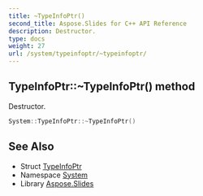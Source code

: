 ```yaml
---
title: ~TypeInfoPtr()
second_title: Aspose.Slides for C++ API Reference
description: Destructor.
type: docs
weight: 27
url: /system/typeinfoptr/~typeinfoptr/
---
```

## TypeInfoPtr::~TypeInfoPtr() method


Destructor.

```cpp
System::TypeInfoPtr::~TypeInfoPtr()
```

## See Also

* Struct [TypeInfoPtr](../)
* Namespace [System](../../)
* Library [Aspose.Slides](../../../)